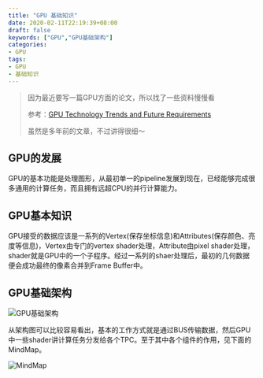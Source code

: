```yaml
---
title: "GPU 基础知识"
date: 2020-02-11T22:19:39+08:00
draft: false
keywords: ["GPU","GPU基础架构"]
categories:
- GPU
tags:
- GPU
- 基础知识
---
```


> 因为最近要写一篇GPU方面的论文，所以找了一些资料慢慢看
>
> 参考：[GPU Technology Trends and Future Requirements](https://ieeexplore.ieee.org/abstract/document/5424433/)
>
> 虽然是多年前的文章，不过讲得很细～



## GPU的发展

GPU的基本功能是处理图形，从最初单一的pipeline发展到现在，已经能够完成很多通用的计算任务，而且拥有远超CPU的并行计算能力。

## GPU基本知识

GPU接受的数据应该是一系列的Vertex(保存坐标信息)和Attributes(保存颜色、亮度等信息)，Vertex由专门的vertex shader处理，Attribute由pixel shader处理，shader就是GPU中的一个子程序。经过一系列的shaer处理后，最初的几何数据便会成功最终的像素合并到Frame Buffer中。

## GPU基础架构

![GPU基础架构](/posts/GPU-basic-architeture/architecture.jpg)

从架构图可以比较容易看出，基本的工作方式就是通过BUS传输数据，然后GPU中一些shader讲计算任务分发给各个TPC。至于其中各个组件的作用，见下面的MindMap。

![MindMap](/posts/GPU-basic-architeture/mindmap.png)